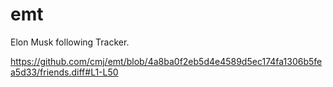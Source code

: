 # emt
Elon Musk following Tracker.

https://github.com/cmj/emt/blob/4a8ba0f2eb5d4e4589d5ec174fa1306b5fea5d33/friends.diff#L1-L50
